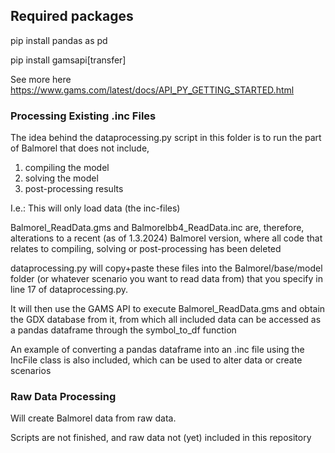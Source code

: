 ## Required packages 
pip install pandas as pd

pip install gamsapi[transfer]

See more here
https://www.gams.com/latest/docs/API_PY_GETTING_STARTED.html

### Processing Existing .inc Files
The idea behind the dataprocessing.py script in this folder is to run the part of Balmorel that does not include, 
  1) compiling the model
  2) solving the model
  3) post-processing results

I.e.: This will only load data (the inc-files)

Balmorel_ReadData.gms and Balmorelbb4_ReadData.inc are, therefore, alterations to a recent (as of 1.3.2024) Balmorel version, where all code that relates to compiling, solving or post-processing has been deleted  

dataprocessing.py will copy+paste these files into the Balmorel/base/model folder (or whatever scenario you want to read data from) that you specify in line 17 of dataprocessing.py.

It will then use the GAMS API to execute Balmorel_ReadData.gms and obtain the GDX database from it, from which all included data can be accessed as a pandas dataframe through the symbol_to_df function

An example of converting a pandas dataframe into an .inc file using the IncFile class is also included, which can be used to alter data or create scenarios


### Raw Data Processing
Will create Balmorel data from raw data.

Scripts are not finished, and raw data not (yet) included in this repository
